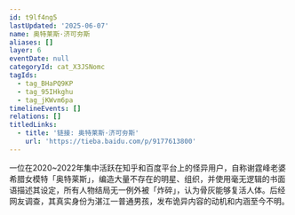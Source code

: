 ```yaml
---
id: t9lf4ng5
lastUpdated: '2025-06-07'
name: 奥特莱斯·济可夯斯
aliases: []
layer: 6
eventDate: null
categoryId: cat_X3JSNomc
tagIds:
  - tag_BHaPQ9KP
  - tag_95IHkghu
  - tag_jKWvm6pa
timelineEvents: []
relations: []
titledLinks:
  - title: '链接: 奥特莱斯·济可夯斯'
    url: 'https://tieba.baidu.com/p/9177613800'
---
```

一位在2020~2022年集中活跃在知乎和百度平台上的怪异用户，自称谢霆峰老婆希腊女模特「奥特莱斯」，编造大量不存在的明星、组织，并使用毫无逻辑的书面语描述其设定，所有人物结局无一例外被「炸碎」，认为骨灰能够复活人体。后经网友调查，其真实身份为湛江一普通男孩，发布诡异内容的动机和内涵至今不明。
